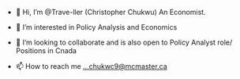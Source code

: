 - 👋 Hi, I’m @Trave-ller (Christopher Chukwu) An Economist.
- 👀 I’m interested in Policy Analysis and Economics 
  
- 💞️ I’m looking to collaborate and is also open to Policy Analyst role/ Positions in Cnada
- 📫 How to reach me ...chukwc9@mcmaster.ca

  


